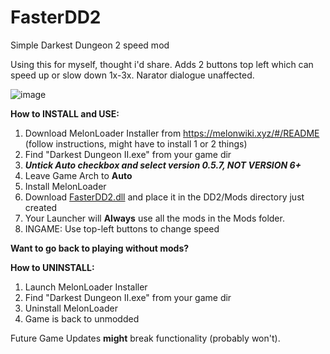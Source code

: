 # FasterDD2
Simple Darkest Dungeon 2 speed mod

Using this for myself, thought i'd share.
Adds 2 buttons top left which can speed up or slow down 1x-3x.
Narator dialogue unaffected.


![image](https://github.com/stefanescu/FasterDD2/assets/5994641/ff035176-f4d4-40f9-9d84-fc2d197ae37d)


**How to INSTALL and USE:**
1) Download MelonLoader Installer from https://melonwiki.xyz/#/README (follow instructions, might have to install 1 or 2 things)
2) Find "Darkest Dungeon II.exe" from your game dir
3) _**Untick Auto checkbox and select version 0.5.7, NOT VERSION 6+**_
4) Leave Game Arch to **Auto**
5) Install MelonLoader
6) Download [FasterDD2.dll](https://github.com/stefanescu/FasterDD2/blob/9a364af61ab8a19a1605e564a0a92619c008b6c6/Fasterdd2.dll) and place it in the DD2/Mods directory just created 
7) Your Launcher will **Always** use all the mods in the Mods folder.
8) INGAME: Use  top-left buttons to change speed




**Want to go back to playing without mods?**

**How to UNINSTALL:**
1) Launch MelonLoader Installer
2) Find "Darkest Dungeon II.exe" from your game dir
3) Uninstall MelonLoader
4) Game is back to unmodded


Future Game Updates **might** break functionality (probably won't).
